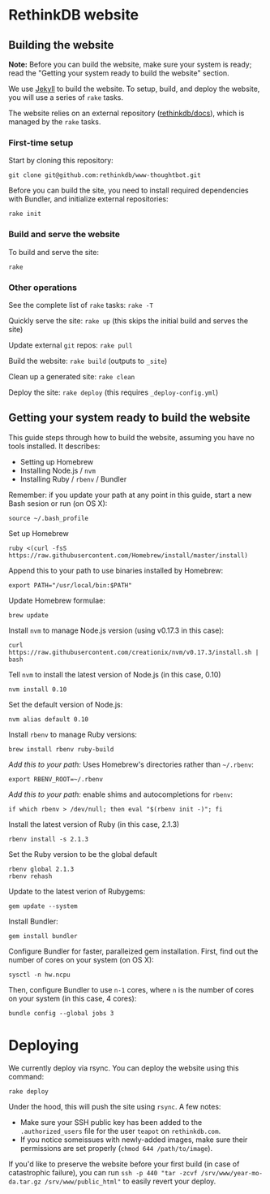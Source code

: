 RethinkDB website
===

## Building the website

__Note:__ Before you can build the website, make sure your system is ready;
read the "Getting your system ready to build the website" section.

We use [Jekyll][] to build the website. To setup, build,
and deploy the website, you will use a series of `rake` tasks.

The website relies on an external repository ([rethinkdb/docs][]), which is
managed by the `rake` tasks.

[rethinkdb/docs]: https://github.com/rethinkdb/docs
[Jekyll]: http://jekyllrb.com/

### First-time setup

Start by cloning this repository:

```
git clone git@github.com:rethinkdb/www-thoughtbot.git
```

Before you can build the site, you need to install required dependencies with
Bundler, and initialize external repositories:

```
rake init
```

### Build and serve the website

To build and serve the site:

```
rake
```

### Other operations

See the complete list of `rake` tasks: `rake -T`

Quickly serve the site: `rake up` (this skips the initial build and serves the site)

Update external `git` repos: `rake pull`

Build the website: `rake build` (outputs to `_site`)

Clean up a generated site: `rake clean`

Deploy the site: `rake deploy` (this requires `_deploy-config.yml`)


## Getting your system ready to build the website

This guide steps through how to build the website, assuming you have no tools installed. It describes:

- Setting up Homebrew
- Installing Node.js / `nvm`
- Installing Ruby / `rbenv` / Bundler

Remember: if you update your path at any point in this guide, start a new Bash
sesion or run (on OS X):
```
source ~/.bash_profile
```

Set up Homebrew
```
ruby <(curl -fsS https://raw.githubusercontent.com/Homebrew/install/master/install)
```

Append this to your path to use binaries installed by Homebrew:
```
export PATH="/usr/local/bin:$PATH"
```

Update Homebrew formulae:
```
brew update
```

Install `nvm` to manage Node.js version (using v0.17.3 in this case):
```
curl https://raw.githubusercontent.com/creationix/nvm/v0.17.3/install.sh | bash
```

Tell `nvm` to install the latest version of Node.js (in this case, 0.10)
```
nvm install 0.10
```

Set the default version of Node.js:
```
nvm alias default 0.10
```

Install `rbenv` to manage Ruby versions:
```
brew install rbenv ruby-build
```

*Add this to your path:* Uses Homebrew's directories rather than `~/.rbenv`:
```
export RBENV_ROOT=~/.rbenv
```

*Add this to your path:* enable shims and autocompletions for `rbenv`:
```
if which rbenv > /dev/null; then eval "$(rbenv init -)"; fi
```

Install the latest version of Ruby (in this case, 2.1.3)
```
rbenv install -s 2.1.3
```

Set the Ruby version to be the global default
```
rbenv global 2.1.3
rbenv rehash
```

Update to the latest verion of Rubygems:
```
gem update --system
```

Install Bundler:
```
gem install bundler
```

Configure Bundler for faster, paralleized gem installation. First, find out the number of cores on your system (on OS X):
```
sysctl -n hw.ncpu
```

Then, configure Bundler to use `n-1` cores, where `n` is the number of cores on your system (in this case, 4 cores):
```
bundle config --global jobs 3
```

# Deploying

We currently deploy via rsync. You can deploy the website using this command:

```
rake deploy
```

Under the hood, this will push the site using `rsync`. A few notes:
  - Make sure your SSH public key has been added to the `.authorized_users` file for the user `teapot` on `rethinkdb.com`.
  - If you notice someissues with newly-added images, make sure their permissions are set properly (`chmod 644 /path/to/image`).

If you'd like to preserve the website before your first build (in case of catastrophic failure), you can run 
`ssh -p 440 "tar -zcvf /srv/www/year-mo-da.tar.gz /srv/www/public_html"` to easily revert your deploy.
